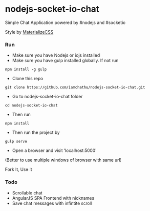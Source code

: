 # nodejs-socket-io-chat
Simple Chat Application powered by #nodejs and #socketio

Style by [MaterializeCSS](http://materializecss.com/)

### Run ###

* Make sure you have Nodejs or iojs installed
* Make sure you have gulp installed globally. If not run

```
npm install -g gulp
```

* Clone this repo

```
git clone https://github.com/iamchathu/nodejs-socket-io-chat.git
```

* Go to nodejs-socket-io-chat folder 

```
cd nodejs-socket-io-chat
```
 
* Then run

```
npm install
```

* Then run the project by

```
gulp serve
```

* Open a browser and visit 'localhost:5000'

(Better to use multiple windows of browser with same url)

Fork It, Use It


### Todo ###
* Scrollable chat 
* AngularJS SPA Frontend with nicknames
* Save chat messages with infintite scroll
